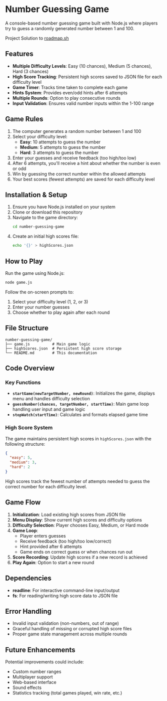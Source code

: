 # Number Guessing Game

A console-based number guessing game built with Node.js where players try to guess a randomly generated number between 1 and 100.

Project Solution to [roadmap.sh](https://roadmap.sh/projects/number-guessing-game)

## Features

- **Multiple Difficulty Levels**: Easy (10 chances), Medium (5 chances), Hard (3 chances)
- **High Score Tracking**: Persistent high scores saved to JSON file for each difficulty level
- **Game Timer**: Tracks time taken to complete each game
- **Hints System**: Provides even/odd hints after 6 attempts
- **Multiple Rounds**: Option to play consecutive rounds
- **Input Validation**: Ensures valid number inputs within the 1-100 range

## Game Rules

1. The computer generates a random number between 1 and 100
2. Select your difficulty level:
   - **Easy**: 10 attempts to guess the number
   - **Medium**: 5 attempts to guess the number
   - **Hard**: 3 attempts to guess the number
3. Enter your guesses and receive feedback (too high/too low)
4. After 6 attempts, you'll receive a hint about whether the number is even or odd
5. Win by guessing the correct number within the allowed attempts
6. Your best scores (fewest attempts) are saved for each difficulty level

## Installation & Setup

1. Ensure you have Node.js installed on your system
2. Clone or download this repository
3. Navigate to the game directory:
   ```bash
   cd number-guessing-game
   ```
4. Create an initial high scores file:
   ```bash
   echo '{}' > highScores.json
   ```

## How to Play

Run the game using Node.js:

```bash
node game.js
```

Follow the on-screen prompts to:

1. Select your difficulty level (1, 2, or 3)
2. Enter your number guesses
3. Choose whether to play again after each round

## File Structure

```
number-guessing-game/
├── game.js          # Main game logic
├── highScores.json  # Persistent high score storage
└── README.md        # This documentation
```

## Code Overview

### Key Functions

- **`startGame(newTargetNumber, newRound)`**: Initializes the game, displays menu and handles difficulty selection
- **`guessNumber(chances, targetNumber, startTime)`**: Main game loop handling user input and game logic
- **`stopWatch(startTime)`**: Calculates and formats elapsed game time

### High Score System

The game maintains persistent high scores in `highScores.json` with the following structure:

```json
{
  "easy": 5,
  "medium": 3,
  "hard": 2
}
```

High scores track the fewest number of attempts needed to guess the correct number for each difficulty level.

## Game Flow

1. **Initialization**: Load existing high scores from JSON file
2. **Menu Display**: Show current high scores and difficulty options
3. **Difficulty Selection**: Player chooses Easy, Medium, or Hard mode
4. **Game Loop**:
   - Player enters guesses
   - Receive feedback (too high/too low/correct)
   - Hint provided after 6 attempts
   - Game ends on correct guess or when chances run out
5. **Score Recording**: Update high scores if a new record is achieved
6. **Play Again**: Option to start a new round

## Dependencies

- **readline**: For interactive command-line input/output
- **fs**: For reading/writing high score data to JSON file

## Error Handling

- Invalid input validation (non-numbers, out of range)
- Graceful handling of missing or corrupted high score files
- Proper game state management across multiple rounds

## Future Enhancements

Potential improvements could include:

- Custom number ranges
- Multiplayer support
- Web-based interface
- Sound effects
- Statistics tracking (total games played, win rate, etc.)

